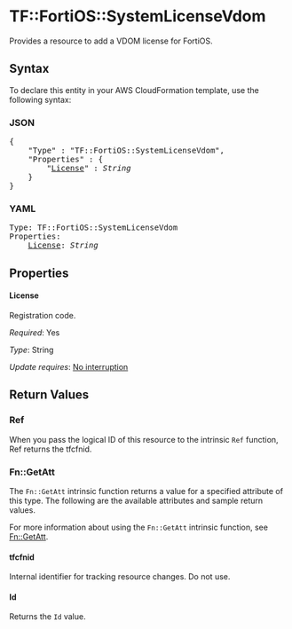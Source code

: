 # TF::FortiOS::SystemLicenseVdom

Provides a resource to add a VDOM license for FortiOS.

## Syntax

To declare this entity in your AWS CloudFormation template, use the following syntax:

### JSON

<pre>
{
    "Type" : "TF::FortiOS::SystemLicenseVdom",
    "Properties" : {
        "<a href="#license" title="License">License</a>" : <i>String</i>
    }
}
</pre>

### YAML

<pre>
Type: TF::FortiOS::SystemLicenseVdom
Properties:
    <a href="#license" title="License">License</a>: <i>String</i>
</pre>

## Properties

#### License

Registration code.

_Required_: Yes

_Type_: String

_Update requires_: [No interruption](https://docs.aws.amazon.com/AWSCloudFormation/latest/UserGuide/using-cfn-updating-stacks-update-behaviors.html#update-no-interrupt)

## Return Values

### Ref

When you pass the logical ID of this resource to the intrinsic `Ref` function, Ref returns the tfcfnid.

### Fn::GetAtt

The `Fn::GetAtt` intrinsic function returns a value for a specified attribute of this type. The following are the available attributes and sample return values.

For more information about using the `Fn::GetAtt` intrinsic function, see [Fn::GetAtt](https://docs.aws.amazon.com/AWSCloudFormation/latest/UserGuide/intrinsic-function-reference-getatt.html).

#### tfcfnid

Internal identifier for tracking resource changes. Do not use.

#### Id

Returns the <code>Id</code> value.

